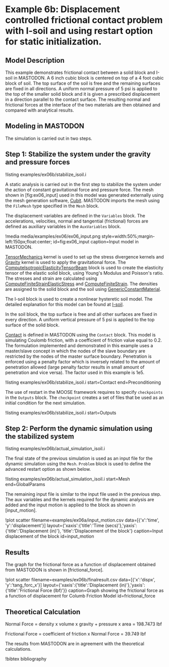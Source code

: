 # Example 6b: Displacement controlled frictional contact problem with  I-soil and using restart option for static initialization.

## Model Description

This example demonstrates frictional contact between a solid block and I-soil in MASTODON. A 6 inch cubic block is centered on top of a 4 foot cubic block of soil. The top surface of the soil is free and the remaining surfaces are fixed in all directions. A uniform normal pressure of 5 psi is applied to the top of the smaller solid block and it is given a prescribed displacement in a direction parallel to the contact surface. The resulting normal and frictional forces at the interface of the two materials are then obtained and compared with analytical results.


## Modeling in MASTODON

The simulation is carried out in two steps.

## Step 1: Stabilize the system under the gravity and pressure forces

!listing examples/ex06b/stabilize_isoil.i

 A static analysis is carried out in the first step to stabilize the system under the action of constant gravitational force and pressure force. The mesh shown in [fig:ex06_input] used in this model was generated externally using the mesh generation software, [Cubit](https://cubit.sandia.gov/). MASTODON imports the mesh using the `FileMesh` type specified in the `Mesh` block.

The displacement variables are defined in the `Variables` block. The accelerations, velocities, normal and tangential (frictional) forces are defined as auxiliary variables in the `AuxVariables` block.

!media media/examples/ex06/ex06_input.png
       style=width:50%;margin-left:150px;float:center;
       id=fig:ex06_input
       caption=Input model in MASTODON.


[TensorMechanics](syntax/index.md) kernel is used to set up the stress divergence kernels and [Gravity](syntax/index.md) kernel is used to apply the gravitational force. The [ComputeIsotropicElasticityTensorBeam](syntax/index.md) block is used to create the elasticity tensor of the elastic solid block, using Young's Modulus and Poisson's ratio. The stresses and strain are calculated using [ComputeFiniteStrainElasticStress](syntax/index.md) and [ComputeFiniteStrain](syntax/index.md). The densities are assigned to the solid block and the soil using [GenericConstantMaterial](syntax/index.md).

The I-soil block is used to create a nonlinear hysteretic soil model. The detailed explanation for this model can be found at [I-soil](syntax/Materials/I_Soil/index.md).

In the soil block, the top surface is free and all other surfaces are fixed in every direction. A uniform vertical pressure of 5 psi is applied to the top surface of the solid block.

[Contact](manuals/user/index.md) is defined in MASTODON using the `Contact` block. This model is simulating Coulomb friction, with a coefficient of friction value equal to 0.2. The formulation implemented and demonstrated in this example uses a master/slave concept in which the nodes of the slave boundary are restricted by the nodes of the master surface boundary. Penetration is enforced using a penalty factor which is inversely related to the amount of penetration allowed (large penalty factor results in small amount of penetration and vice versa). The factor used in this example is 1e5.

!listing examples/ex06b/stabilize_isoil.i start=Contact end=Preconditioning

The use of restart in the MOOSE framework requires to specify `checkpoints` in the `Outputs` block. The `checkpoint` creates a set of files that be used as an initial condition for the next simulation.

!listing examples/ex06b/stabilize_isoil.i start=Outputs

## Step 2: Perform the dynamic simulation using the stabilized system

!listing examples/ex06b/actual_simulation_isoil.i

 The final state of the previous simulation is used as an input file for the dynamic simulation using the `Mesh`. `Problem` block is used to define the advanced restart option as shown below.

!listing examples/ex06b/actual_simulation_isoil.i start=Mesh end=GlobalParams

The remaining input file is similar to the input file used in the previous step. The aux variables and the kernels required for the dynamic analysis are added and the input motion is applied to the block as shown in [input_motion].

!plot scatter filename=examples/ex06a/input_motion.csv
              data=[{'x':'time', 'y':'displacement'}]
              layout={'xaxis':{'title':'Time (secs)'},'yaxis':{'title':'Displacement (in)'}, 'title':'Displacement of the block'}
              caption=Input displacement of the block
              id=input_motion


## Results

The graph for the frictional force as a function of displacement obtained from MASTODON is shown in [frictional_force].

!plot scatter filename=examples/ex06b/finalresult.csv
              data=[{'x':'dispx', 'y':'tang_forc_x'}]
              layout={'xaxis':{'title':'Displacement (in)'},'yaxis':{'title':'Frictional Force (lbf)'}}
              caption=Graph showing the frictional force as a function of displacement for Columb Friction Model
              id=frictional_force


## Theoretical Calculation

Normal Force = density x volume x gravity + pressure x area = 198.7473 lbf

Frictional Force = coefficient of friction x Normal Force = 39.749 lbf

The results from MASTODON are in agreement with the theoretical calculations.

!bibtex bibliography
